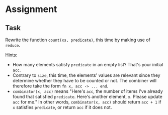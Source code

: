 # Assignment

## Task

Rewrite the function `count(xs, predicate)`, this time by making use of `reduce`.

Hints:

* How many elements satisfy `predicate` in an empty list? That's your initial `acc`.
* Contrary to `size`, this time, the elements' values are relevant since they determine whether they have to be counted or not. The combiner will therefore take the form `fn x, acc -> ... end`.
* `combinator(x, acc)` means "Here's `acc`, the number of items I've already found that satisfied `predicate`. Here's another element, `x`. Please update `acc` for me."
  In other words, `combinator(x, acc)` should return `acc + 1` if `x` satisfies `predicate`, or return `acc` if it does not.

